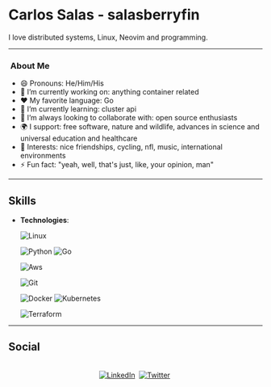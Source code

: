 # Carlos Salas - salasberryfin

I love distributed systems, Linux, Neovim and programming.

---
<h3> &nbsp;About Me </h3>

- 😄 Pronouns: He/Him/His 
- 🔭 I’m currently working on: anything container related
- :heart: My favorite language: Go
- 🌱 I’m currently learning: cluster api
- 👯 I’m always looking to collaborate with: open source enthusiasts
- 🌍 I support: free software, nature and wildlife, advances in science and universal education and healthcare
- 💜 Interests: nice friendships, cycling, nfl, music, international environments
- ⚡ Fun fact: "yeah, well, that's just, like, your opinion, man"

---

## Skills

- **Technologies**:
    

    ![Linux](https://img.shields.io/badge/Linux-FCC624?style=for-the-badge&logo=linux&logoColor=black) 
    
    ![Python](https://img.shields.io/badge/Python%20-%2314354C.svg?style=for-the-badge&logo=python&logoColor=white)
    ![Go](https://img.shields.io/badge/Go%20-%2314354C.svg?style=for-the-badge&logo=go&logoColor=white)
    
    ![Aws](https://img.shields.io/badge/Aws%20-%2314354C.svg?style=for-the-badge&logo=Aws&logoColor=white)

    ![Git](https://img.shields.io/badge/git-%23F05033.svg?style=for-the-badge&logo=git&logoColor=white)

    ![Docker](https://img.shields.io/badge/Docker-%23121011.svg?style=for-the-badge&logo=docker&logoColor=white)
    ![Kubernetes](https://img.shields.io/badge/Kubernetes-%23121011.svg?style=for-the-badge&logo=kubernetes&logoColor=white)
    
    ![Terraform](https://img.shields.io/badge/Terraform-%23121011.svg?style=for-the-badge&logo=Terraform&logoColor=white)
    
   

---

## Social

<p align="center">
<br>
<a href="https://www.linkedin.com/in/cj-salas"><img src="https://img.shields.io/badge/linkedin-%230077B5.svg?&style=for-the-badge&logo=linkedin&logoColor=white" alt="LinkedIn" /></a>&nbsp;
<a href="https://twitter.com/salasberryfin"><img src="https://img.shields.io/badge/Twitter-1DA1F2?style=for-the-badge&logo=twitter&logoColor=white" alt="Twitter" /></a>&nbsp;
</p>
